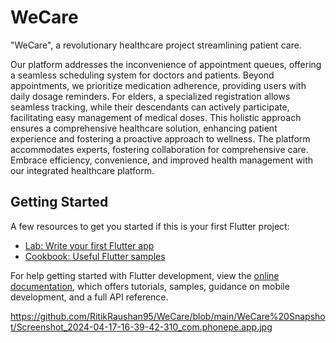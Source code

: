 # WeCare

"WeCare", a revolutionary healthcare project streamlining patient care.

Our platform addresses the inconvenience of appointment queues, offering a seamless scheduling system for doctors and patients. Beyond appointments, we prioritize medication adherence, providing users with daily dosage reminders. For elders, a specialized registration allows seamless tracking, while their descendants can actively participate, facilitating easy management of medical doses.
This holistic approach ensures a comprehensive healthcare solution, enhancing patient experience and fostering a proactive approach to wellness. The platform accommodates experts, fostering collaboration for comprehensive care. Embrace efficiency, convenience, and improved health management with our integrated healthcare platform.

## Getting Started
A few resources to get you started if this is your first Flutter project:

- [Lab: Write your first Flutter app](https://docs.flutter.dev/get-started/codelab)
- [Cookbook: Useful Flutter samples](https://docs.flutter.dev/cookbook)

For help getting started with Flutter development, view the
[online documentation](https://docs.flutter.dev/), which offers tutorials,
samples, guidance on mobile development, and a full API reference.

https://github.com/RitikRaushan95/WeCare/blob/main/WeCare%20Snapshot/Screenshot_2024-04-17-16-39-42-310_com.phonepe.app.jpg

